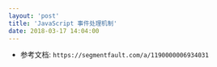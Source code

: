 ```yaml
---
layout: 'post'
title: 'JavaScript 事件处理机制'
date: 2018-03-17 14:04:00
---
```


- 参考文档: ```https://segmentfault.com/a/1190000006934031```
